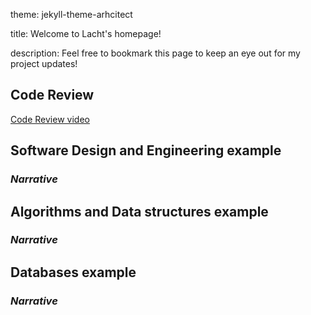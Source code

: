 theme: jekyll-theme-arhcitect 

title: Welcome to Lacht's homepage!

description: Feel free to bookmark this page to keep an eye out for my project updates!

## Code Review 

[Code Review video](https://youtu.be/CKUP-A3HhMI)

## Software Design and Engineering example
### *Narrative*

## Algorithms and Data structures example
### *Narrative*

## Databases example
### *Narrative*

